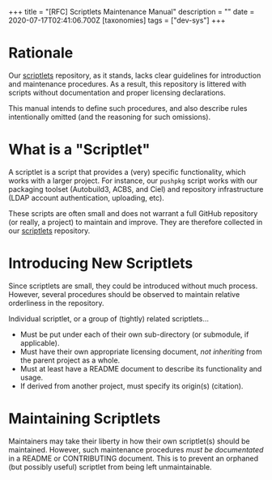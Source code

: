 +++
title = "[RFC] Scriptlets Maintenance Manual"
description = ""
date = 2020-07-17T02:41:06.700Z
[taxonomies]
tags = ["dev-sys"]
+++

# Rationale

Our [scriptlets](https://github.com/AOSC-Dev/scriptlets) repository, as it stands, lacks clear guidelines for introduction and maintenance procedures. As a result, this repository is littered with scripts without documentation and proper licensing declarations.

This manual intends to define such procedures, and also describe rules intentionally omitted (and the reasoning for such omissions).

# What is a "Scriptlet"

A scriptlet is a script that provides a (very) specific functionality, which works with a larger project. For instance, our `pushpkg` script works with our packaging toolset (Autobuild3, ACBS, and Ciel) and repository infrastructure (LDAP account authentication, uploading, etc).

These scripts are often small and does not warrant a full GitHub repository (or really, a project) to maintain and improve. They are therefore collected in our [scriptlets](https://github.com/AOSC-Dev/scriptlets) repository.

# Introducing New Scriptlets

Since scriptlets are small, they could be introduced without much process. However, several procedures should be observed to maintain relative orderliness in the repository.

Individual scriptlet, or a group of (tightly) related scriptlets...

- Must be put under each of their own sub-directory (or submodule, if applicable).
- Must have their own appropriate licensing document, *not inheriting* from the parent project as a whole.
- Must at least have a README document to describe its functionality and usage.
- If derived from another project, must specify its origin(s) (citation).

# Maintaining Scriptlets

Maintainers may take their liberty in how their own scriptlet(s) should be maintained. However, such maintenance procedures *must be documentated* in a README or CONTRIBUTING document. This is to prevent an orphaned (but possibly useful) scriptlet from being left unmaintainable.